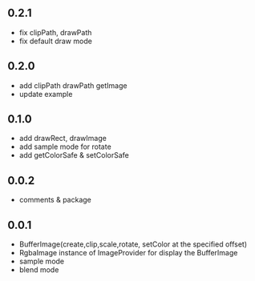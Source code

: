 ## 0.2.1

* fix clipPath, drawPath
* fix default draw mode

## 0.2.0

* add clipPath drawPath getImage
* update example

## 0.1.0

* add drawRect, drawImage
* add sample mode for rotate
* add getColorSafe & setColorSafe

## 0.0.2

* comments & package

## 0.0.1

* BufferImage(create,clip,scale,rotate, setColor at the specified offset)
* RgbaImage instance of ImageProvider for display the BufferImage
* sample mode
* blend mode

